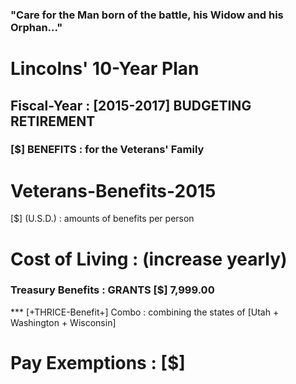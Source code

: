 ### "Care for the Man born of the battle, his Widow and his Orphan..."
# Lincolns' 10-Year Plan

## Fiscal-Year : [2015-2017] BUDGETING RETIREMENT
### [$] BENEFITS : for the Veterans' Family


# Veterans-Benefits-2015
[$] (U.S.D.) : amounts of benefits per person

# Cost of Living : (increase yearly)

### Treasury Benefits : GRANTS [$] 7,999.00


*** [+THRICE-Benefit+] Combo : combining the states of [Utah + Washington + Wisconsin]
# Pay Exemptions : [$] 
